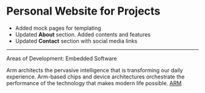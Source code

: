 # Personal Website for Projects

+ Added mock pages for templating
+ Updated **About** section. Added contents and features
+ Updated **Contact** section with social media links

---

Areas of Development: Embedded Software

Arm architects the pervasive intelligence that is transforming our daily experience. Arm-based chips and device architectures orchestrate the performance of the technology that makes modern life possible. [ARM](https://www.arm.com/)
